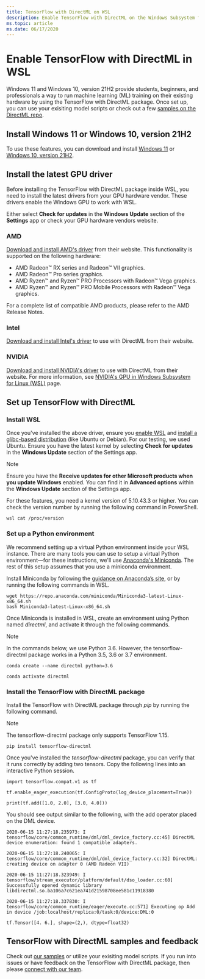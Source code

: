 ```yaml
---
title: TensorFlow with DirectML on WSL
description: Enable TensorFlow with DirectML on the Windows Subsystem for Linux
ms.topic: article
ms.date: 06/17/2020
---
```


# Enable TensorFlow with DirectML in WSL

Windows 11 and Windows 10, version 21H2 provide students, beginners, and professionals a way to run machine learning (ML) training on their existing hardware by using the TensorFlow with DirectML package. Once set up, you can use your exisiting model scripts or check out a few [samples on the DirectML repo](https://github.com/microsoft/DirectML/tree/master/TensorFlow). 

## Install Windows 11 or Windows 10, version 21H2

To use these features, you can download and install [Windows 11](https://microsoft.com/software-download/windows11) or [Windows 10, version 21H2](https://microsoft.com/software-download/windows10).

## Install the latest GPU driver

Before installing the TensorFlow with DirectML package inside WSL, you need to install the latest drivers from your GPU hardware vendor. These drivers enable the Windows GPU to work with WSL.

Either select **Check for updates** in the **Windows Update** section of the **Settings** app or check your GPU hardware vendors website.

### AMD

[Download and install AMD's driver](https://www.amd.com/en/support) from their website. This functionality is supported on the following hardware: 

* AMD Radeon™ RX series and Radeon™ VII graphics. 
* AMD Radeon™ Pro series graphics. 
* AMD Ryzen™ and Ryzen™ PRO Processors with Radeon™ Vega graphics. 
* AMD Ryzen™ and Ryzen™ PRO Mobile Processors with Radeon™ Vega graphics. 

For a complete list of compatible AMD products, please refer to the AMD Release Notes. 

### Intel

[Download and install Intel's driver](https://www.intel.com/content/www/us/en/download/19344/intel-graphics-windows-dch-drivers.html) to use with DirectML from their website. 

### NVIDIA

[Download and install NVIDIA's driver](https://www.nvidia.com/download/index.aspx) to use with DirectML from their website. For more information, see [NVIDIA's GPU in Windows Subsystem for Linux (WSL)](https://developer.nvidia.com/cuda/wsl) page.

## Set up TensorFlow with DirectML

### Install WSL

Once you've installed the above driver, ensure you [enable WSL](/windows/wsl/install-win10) and [install a glibc-based distribution](/windows/wsl/install-win10#install-your-linux-distribution-of-choice) (like Ubuntu or Debian). For our testing, we used Ubuntu. Ensure you have the latest kernel by selecting **Check for updates** in the **Windows Update** section of the Settings app. 

> [!NOTE]
> Ensure you have the **Receive updates for other Microsoft products when you update Windows** enabled. You can find it in **Advanced options** within the **Windows Update** section of the Settings app. 

For these features, you need a kernel version of 5.10.43.3 or higher. You can check the version number by running the following command in PowerShell. 

```
wsl cat /proc/version
```

### Set up a Python environment

We recommend setting up a virtual Python environment inside your WSL instance. There are many tools you can use to setup a virtual Python environment&mdash;for these instructions, we'll use [Anaconda's Miniconda](https://docs.conda.io/en/latest/miniconda.html). The rest of this setup assumes that you use a miniconda environment. 

Install Miniconda by following the [guidance on Anaconda’s site](https://conda.io/projects/conda/en/latest/user-guide/install/index.html), or by running the following commands in WSL. 

```
wget https://repo.anaconda.com/miniconda/Miniconda3-latest-Linux-x86_64.sh 
bash Miniconda3-latest-Linux-x86_64.sh 
```

Once Miniconda is installed in WSL, create an environment using Python named *directml*, and activate it through the following commands. 

> [!NOTE]
> In the commands below, we use Python 3.6. However, the tensorflow-directml package works in a Python 3.5, 3.6 or 3.7 environment. 

```
conda create --name directml python=3.6 

conda activate directml 
```

### Install the TensorFlow with DirectML package

Install the TensorFlow with DirectML package through *pip* by running the following command.

> [!NOTE]
> The tensorflow-directml package only supports TensorFlow 1.15. 

```
pip install tensorflow-directml
```

Once you've installed the *tensorflow-directml* package, you can verify that it runs correctly by adding two tensors. Copy the following lines into an interactive Python session. 

```
import tensorflow.compat.v1 as tf 

tf.enable_eager_execution(tf.ConfigProto(log_device_placement=True)) 

print(tf.add([1.0, 2.0], [3.0, 4.0])) 
```

You should see output similar to the following, with the add operator placed on the DML device. 

```
2020-06-15 11:27:18.235973: I tensorflow/core/common_runtime/dml/dml_device_factory.cc:45] DirectML device enumeration: found 1 compatible adapters. 

2020-06-15 11:27:18.240065: I tensorflow/core/common_runtime/dml/dml_device_factory.cc:32] DirectML: creating device on adapter 0 (AMD Radeon VII) 

2020-06-15 11:27:18.323949: I tensorflow/stream_executor/platform/default/dso_loader.cc:60] Successfully opened dynamic library libdirectml.so.ba106a7c621ea741d21598708ee581c11918380 

2020-06-15 11:27:18.337830: I tensorflow/core/common_runtime/eager/execute.cc:571] Executing op Add in device /job:localhost/replica:0/task:0/device:DML:0 

tf.Tensor([4. 6.], shape=(2,), dtype=float32) 
```

## TensorFlow with DirectML samples and feedback

Check out [our samples](https://github.com/microsoft/DirectML/tree/master/TensorFlow) or utilize your exisiting model scripts. If you run into issues or have feedback on the TensorFlow with DirectML package, then please [connect with our team](https://github.com/microsoft/tensorflow-directml/issues).
